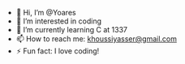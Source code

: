 - 👋 Hi, I’m @Yoares  
- 👀 I’m interested in coding 
- 🌱 I’m currently learning C at 1337
- 📫 How to reach me: khoussiyasser@gmail.com 
- ⚡ Fun fact: I love coding!

<!---
Yoares/Yoares is a ✨ special ✨ repository because its `README.md` (this file) appears on your GitHub profile.
You can click the Preview link to take a look at your changes.
--->

